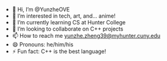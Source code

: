 - 👋 Hi, I’m @YunzheOVE
- 👀 I’m interested in tech, art, and... anime!
- 🌱 I’m currently learning CS at Hunter College
- 💞️ I’m looking to collaborate on C++ projects
- 📫 How to reach me yunzhe.zheng39@myhunter.cuny.edu
- 😄 Pronouns: he/him/his
- ⚡ Fun fact: C++ is the best language!

<!---
YunzheOVE/YunzheOVE is a ✨ special ✨ repository because its `README.md` (this file) appears on your GitHub profile.
You can click the Preview link to take a look at your changes.
--->
